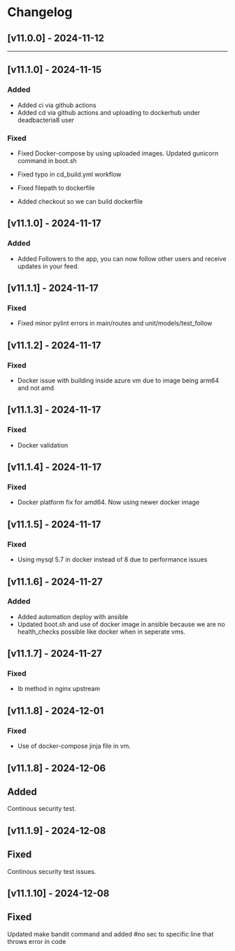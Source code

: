 # Changelog

## [v11.0.0] - 2024-11-12

---



## [v11.1.0] - 2024-11-15

### Added

- Added ci via github actions
- Added cd via github actions and uploading to dockerhub under deadbacteria8 user

### Fixed


- Fixed Docker-compose by using uploaded images. Updated gunicorn command in boot.sh

- Fixed typo in cd_build.yml workflow
- Fixed filepath to dockerfile
- Added checkout so we can build dockerfile


## [v11.1.0] - 2024-11-17

### Added

- Added Followers to the app, you can now follow other users and receive updates in your feed.

## [v11.1.1] - 2024-11-17

### Fixed

- Fixed minor pylint errors in main/routes and unit/models/test_follow

## [v11.1.2] - 2024-11-17

### Fixed

- Docker issue with building inside azure vm due to image being arm64 and not amd


## [v11.1.3] - 2024-11-17

### Fixed

- Docker validation


## [v11.1.4] - 2024-11-17

### Fixed

- Docker platform fix for amd64. Now using newer docker image


## [v11.1.5] - 2024-11-17

### Fixed

- Using mysql 5.7 in docker instead of 8 due to performance issues


## [v11.1.6] - 2024-11-27

### Added

- Added automation deploy with ansible
- Updated boot.sh and use of docker image in ansible because we are no health_checks possible like docker when in seperate vms.

## [v11.1.7] - 2024-11-27

### Fixed

- lb method in nginx upstream

## [v11.1.8] - 2024-12-01

### Fixed

- Use of docker-compose jinja file in vm.

## [v11.1.8] - 2024-12-06

## Added
Continous security test.

## [v11.1.9] - 2024-12-08

## Fixed
Continous security test issues.

## [v11.1.10] - 2024-12-08

## Fixed
Updated make bandit command and added #no sec to specific line that throws error in code